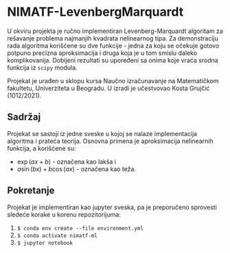 # NIMATF-LevenbergMarquardt

U okviru projekta je ručno implementiran Levenberg-Marquardt algoritam za rešavanje problema najmanjih kvadrata
nelinearnog tipa. Za demonstraciju rada algoritma korišćene su dve funkcije - jedna za koju se očekuje gotovo potpuno
precizna aproksimacija i druga koja je u tom smislu daleko komplikovanija. Dobijeni rezultati su upoređeni sa onima
koje vraća srodna funkcija iz `scipy` modula.

Projekat je urađen u sklopu kursa Naučno izračunavanje na Matematičkom fakultetu, Univerziteta u Beogradu. U izradi
je učestvovao Kosta Grujčić (1012/2021).

## Sadržaj
Projekat se sastoji iz jedne sveske u kojoj se nalaze implementacija algoritma i prateća teorija. Osnovna primena je
aproksimacija nelinearnih funkcija, a korišćene su:
* $\exp(ax + b)$ - označena kao lakša i
* $a\sin(bx) + b\cos(ax)$ - označena kao teža.

## Pokretanje
Projekat je implementiran kao jupyter sveska, pa je preporučeno sprovesti sledeće korake u korenu repozitorijuma:

1. `$ conda env create --file environment.yml`
2. `$ conda activate nimatf-ml`
3. `$ jupyter notebook`